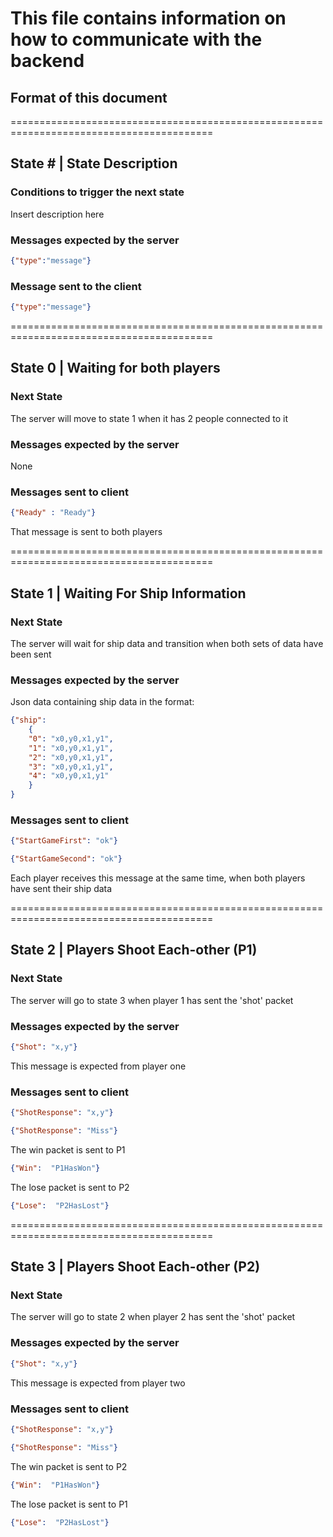 # This file contains information on how to communicate with the backend

## Format of this document

=========================================================================================

## State # | State Description

### Conditions to trigger the next state
Insert description here

### Messages expected by the server
```json
{"type":"message"}
```
### Message sent to the client
```json
{"type":"message"}
```
=========================================================================================

## State 0 | Waiting for both players

### Next State
The server will move to state 1 when it has 2 people connected to it

### Messages expected by the server
None

### Messages sent to client
```json
{"Ready" : "Ready"}
```
That message is sent to both players

=========================================================================================

## State 1 | Waiting For Ship Information

### Next State
The server will wait for ship data and transition when both sets of data have been sent

### Messages expected by the server
Json data containing ship data in the format:
```json
{"ship": 
    {
    "0": "x0,y0,x1,y1",
    "1": "x0,y0,x1,y1",
    "2": "x0,y0,x1,y1",
    "3": "x0,y0,x1,y1",
    "4": "x0,y0,x1,y1"
    }
}
```

### Messages sent to client
```json
{"StartGameFirst": "ok"}
```
```json
{"StartGameSecond": "ok"}
```
Each player receives this message at the same time, when both players have sent their ship data

=========================================================================================

## State 2 | Players Shoot Each-other (P1)

### Next State
The server will go to state 3 when player 1 has sent the 'shot' packet

### Messages expected by the server
```json
{"Shot": "x,y"}
```
This message is expected from player one

### Messages sent to client
```json
{"ShotResponse": "x,y"}
```
```json
{"ShotResponse": "Miss"}
```

The win packet is sent to P1
```json
{"Win":  "P1HasWon"}
```
The lose packet is sent to P2
```json
{"Lose":  "P2HasLost"}
```
=========================================================================================


## State 3 | Players Shoot Each-other (P2)

### Next State
The server will go to state 2 when player 2 has sent the 'shot' packet

### Messages expected by the server
```json
{"Shot": "x,y"}
```
This message is expected from player two

### Messages sent to client
```json
{"ShotResponse": "x,y"}
```
```json
{"ShotResponse": "Miss"}
```

The win packet is sent to P2
```json
{"Win":  "P1HasWon"}
```
The lose packet is sent to P1
```json
{"Lose":  "P2HasLost"}
```